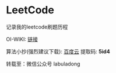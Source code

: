 # LeetCode

记录我的leetcode刷题历程

OI-WIKI: [链接](https://oi-wiki.org/)

算法小抄(强烈建议下载): [百度云](https://pan.baidu.com/s/19M8VD0SCsWFhuANdxpcn7Q) 提取码: **5id4**

转载至：微信公众号 labuladong